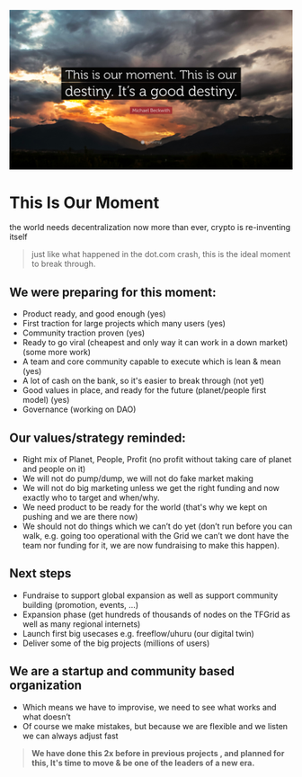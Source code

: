 ![image alt text](img/this_is_our_moment_quote.png)

# This Is Our Moment

the world needs decentralization now more than ever, crypto is re-inventing itself 
> just like what happened in the dot.com crash, this is the ideal moment to break through.

## We were preparing for this moment:

* Product ready, and good enough (yes)
* First traction for large projects which many users (yes)
* Community traction proven (yes)
* Ready to go viral (cheapest and only way it can work in a down market) (some more work)
* A team and core community capable to execute which is lean & mean (yes)
* A lot of cash on the bank, so it's easier to break through (not yet)
* Good values in place, and ready for the future (planet/people first model) (yes)
* Governance (working on DAO)

## Our values/strategy reminded:

* Right mix of Planet, People, Profit (no profit without taking care of planet and people on it)
* We will not do pump/dump, we will not do fake market making
* We will not do big marketing unless we get the right funding and now exactly who to target and when/why.
* We need product to be ready for the world (that's why we kept on pushing and we are there now)
* We should not do things which we can’t do yet (don’t run before you can walk, e.g. going too operational with the Grid we can’t we dont have the team nor funding for it, we are now fundraising to make this happen).

## Next steps

* Fundraise to support global expansion as well as support community building (promotion, events, …)
* Expansion phase (get hundreds of thousands of nodes on the TFGrid as well as many regional internets)
* Launch first big usecases e.g. freeflow/uhuru (our digital twin)
* Deliver some of the big projects (millions of users)

## We are a startup and community based organization

* Which means we have to improvise, we need to see what works and what doesn’t
* Of course we make mistakes, but because we are flexible and we listen we can always adjust fast

> **We have done this 2x before in previous projects , and planned for this, 
> It's time to move & be one of the leaders of a new era.**